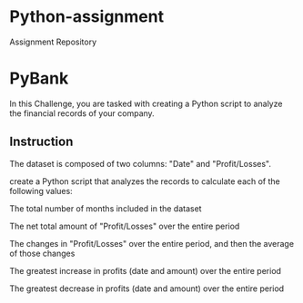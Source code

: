 # Python-assignment
Assignment Repository

# PyBank

In this Challenge, you are tasked with creating a Python script to analyze the financial records of your company.

## Instruction

The dataset is composed of two columns: "Date" and "Profit/Losses".

create a Python script that analyzes the records to calculate each of the following values:

The total number of months included in the dataset

The net total amount of "Profit/Losses" over the entire period

The changes in "Profit/Losses" over the entire period, and then the average of those changes

The greatest increase in profits (date and amount) over the entire period

The greatest decrease in profits (date and amount) over the entire period
